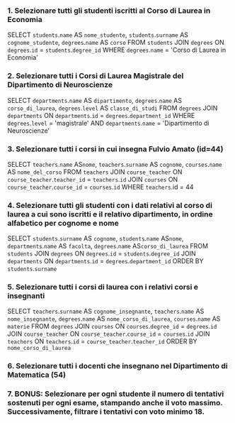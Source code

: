 ### 1. Selezionare tutti gli studenti iscritti al Corso di Laurea in Economia

SELECT `students`.`name` AS `nome_studente`, `students`.`surname` AS `cognome_studente`, `degrees`.`name` AS `corso`
FROM `students`
JOIN `degrees`
ON `degrees`.`id` = `students`.`degree_id`
WHERE `degrees`.`name` = 'Corso di Laurea in Economia'

### 2. Selezionare tutti i Corsi di Laurea Magistrale del Dipartimento di Neuroscienze

SELECT `departments`.`name` AS `dipartimento`, `degrees`.`name` AS `corso_di_laurea`, `degrees`.`level` AS `classe_di_studi`
FROM `degrees`
JOIN `departments`
ON `departments`.`id` = `degrees`.`department_id`
WHERE `degrees`.`level` = 'magistrale' AND `departments`.`name` = 'Dipartimento di Neuroscienze'

### 3. Selezionare tutti i corsi in cui insegna Fulvio Amato (id=44)

SELECT `teachers`.`name` AS`nome`, `teachers`.`surname` AS `cognome`, `courses`.`name` AS `nome_del_corso`
FROM `teachers`
JOIN `course_teacher`
ON `course_teacher`.`teacher_id` = `teachers`.`id`
JOIN `courses`
ON `course_teacher`.`course_id` = `courses`.`id`
WHERE `teachers`.id = 44

### 4. Selezionare tutti gli studenti con i dati relativi al corso di laurea a cui sono iscritti e il relativo dipartimento, in ordine alfabetico per cognome e nome

SELECT `students`.`surname` AS `cognome`, `students`.`name` AS`nome`, `departments`.`name` AS `facolta`, `degrees`.`name` AS`corso_di_laurea`
FROM `students`
JOIN `degrees`
ON `degrees`.`id` = `students`.`degree_id`
JOIN `departments`
ON `departments`.`id` = `degrees`.`department_id`
ORDER BY `students`.`surname`

### 5. Selezionare tutti i corsi di laurea con i relativi corsi e insegnanti

SELECT `teachers`.`surname` AS `cognome_insegnante`, `teachers`.`name` AS `nome_insegnante`, `degrees`.`name` AS `nome_corso_di_laurea`, `courses`.`name` AS `materie`
FROM `degrees`
JOIN `courses`
ON `courses`.`degree_id` = `degrees`.`id`
JOIN `course_teacher`
ON `course_teacher`.`course_id` = `courses`.`id`
JOIN `teachers`
ON `teachers`.`id` = `course_teacher`.`teacher_id`
ORDER BY `nome_corso_di_laurea`

### 6. Selezionare tutti i docenti che insegnano nel Dipartimento di Matematica (54)

### 7. BONUS: Selezionare per ogni studente il numero di tentativi sostenuti per ogni esame, stampando anche il voto massimo. Successivamente, filtrare i tentativi con voto minimo 18.
